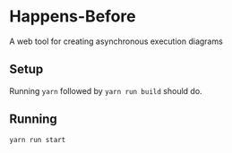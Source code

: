 # Happens-Before

A web tool for creating asynchronous execution diagrams

## Setup

Running `yarn` followed by `yarn run build` should do.

## Running

`yarn run start`
